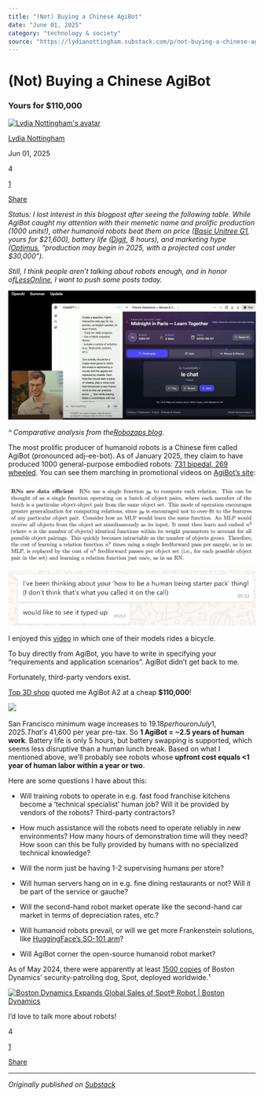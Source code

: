 ```yaml
---
title: "(Not) Buying a Chinese AgiBot"
date: "June 01, 2025"
category: "technology & society"
source: "https://lydianottingham.substack.com/p/not-buying-a-chinese-agibot"
---
```


# (Not) Buying a Chinese AgiBot

### Yours for $110,000

[![Lydia Nottingham's avatar](images/img_01.jpeg)](https://substack.com/@lydianottingham)

[Lydia Nottingham](https://substack.com/@lydianottingham)

Jun 01, 2025

4

[1](https://lydianottingham.substack.com/p/not-buying-a-chinese-agibot/comments)

[Share](javascript:void\(0\))

 _Status: I lost interest in this blogpost after seeing the following table. While AgiBot caught my attention with their memetic name and prolific production (1000 units!), other humanoid robots beat them on price ([Basic Unitree G1](https://robozaps.com/products/unitree-g1), yours for $21,600), battery life ([Digit,](https://www.agilityrobotics.com/solution) 8 hours), and marketing hype ([Optimus](https://builtin.com/robotics/tesla-robot), “production may begin in 2025, with a projected cost under $30,000”)._

_Still, I think people aren’t talking about robots enough, and in honor of[LessOnline](https://less.online/), I want to push some posts today._

[![](images/img_02.png)](images/img_03.png)

_^ Comparative analysis from the[Robozaps blog](https://blog.robozaps.com/b/best-humanoid-robots?utm_source=chatgpt.com)._

The most prolific producer of humanoid robots is a Chinese firm called AgiBot (pronounced adj-ee-bot). As of January 2025, they claim to have produced 1000 general-purpose embodied robots: [731 bipedal, 269 wheeled](https://www.agibot.com/article/242/detail/26.html). You can see them marching in promotional videos on [AgiBot’s site](https://www.agibot.com/):

[![](images/img_04.png)](images/img_05.png)

[![](images/img_06.png)](images/img_07.png)

I enjoyed this [video](https://youtube.com/shorts/yGSTjpXzjlY?si=4rTpmjW7GGRfTfLl) in which one of their models rides a bicycle.

To buy directly from AgiBot, you have to write in specifying your “requirements and application scenarios”. AgiBot didn’t get back to me.

Fortunately, third-party vendors exist.

[Top 3D shop](https://top3dshop.com/product/agibot-a2-humanoid-robot) quoted me AgiBot A2 at a cheap **$110,000**!

[![](images/img_08.png)](images/img_09.png)

San Francisco minimum wage increases to $19.18 per hour on July 1, 2025. That’s ~$41,600 per year pre-tax. So **1 AgiBot = ~2.5 years of human work**. Battery life is only 5 hours, but battery swapping is supported, which seems less disruptive than a human lunch break. Based on what I mentioned above, we’ll probably see robots whose **upfront cost equals <1 year of human labor within a year or two**.

Here are some questions I have about this:

  * Will training robots to operate in e.g. fast food franchise kitchens become a ‘technical specialist’ human job? Will it be provided by vendors of the robots? Third-party contractors?

  * How much assistance will the robots need to operate reliably in new environments? How many hours of demonstration time will they need? How soon can this be fully provided by humans with no specialized technical knowledge? 

  * Will the norm just be having 1-2 supervising humans per store?

  * Will human servers hang on in e.g. fine dining restaurants or not? Will it be part of the service or gauche?

  * Will the second-hand robot market operate like the second-hand car market in terms of depreciation rates, etc.?

  * Will humanoid robots prevail, or will we get more Frankenstein solutions, like [HuggingFace’s SO-101 arm](https://github.com/TheRobotStudio/SO-ARM100)?

  * Will AgiBot corner the open-source humanoid robot market?

As of May 2024, there were apparently at least [1500 copies](https://www.theguardian.com/science/article/2024/may/30/chinese-armys-latest-weapon-gun-toting-dog) of Boston Dynamics’ security-patrolling dog, Spot, deployed worldwide.¹ 

[![Boston Dynamics Expands Global Sales of Spot® Robot | Boston Dynamics](images/img_10.jpeg)](images/img_11.jpeg)

I’d love to talk more about robots!

4

[1](https://lydianottingham.substack.com/p/not-buying-a-chinese-agibot/comments)

[Share](javascript:void\(0\))

---

*Originally published on [Substack](https://lydianottingham.substack.com/p/not-buying-a-chinese-agibot)*